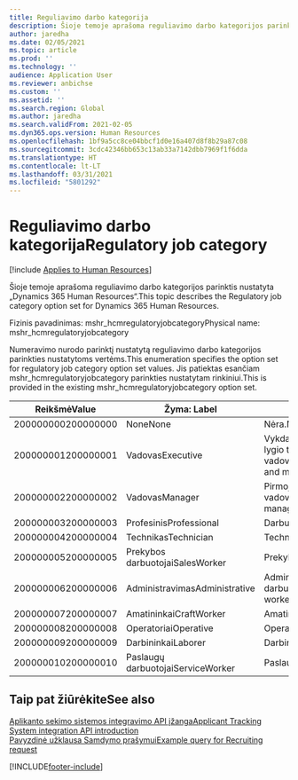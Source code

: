 ```yaml
---
title: Reguliavimo darbo kategorija
description: Šioje temoje aprašoma reguliavimo darbo kategorijos parinktis nustatyta „Dynamics 365 Human Resources“.
author: jaredha
ms.date: 02/05/2021
ms.topic: article
ms.prod: ''
ms.technology: ''
audience: Application User
ms.reviewer: anbichse
ms.custom: ''
ms.assetid: ''
ms.search.region: Global
ms.author: jaredha
ms.search.validFrom: 2021-02-05
ms.dyn365.ops.version: Human Resources
ms.openlocfilehash: 1bf9a5cc8ce04bbcf1d0e16a407d8f8b29a87c08
ms.sourcegitcommit: 3cdc42346bb653c13ab33a7142dbb7969f1f6dda
ms.translationtype: HT
ms.contentlocale: lt-LT
ms.lasthandoff: 03/31/2021
ms.locfileid: "5801292"
---
```

# <a name="regulatory-job-category"></a><span data-ttu-id="057c1-103">Reguliavimo darbo kategorija</span><span class="sxs-lookup"><span data-stu-id="057c1-103">Regulatory job category</span></span>

[!include [Applies to Human Resources](../includes/applies-to-hr.md)]

<span data-ttu-id="057c1-104">Šioje temoje aprašoma reguliavimo darbo kategorijos parinktis nustatyta „Dynamics 365 Human Resources“.</span><span class="sxs-lookup"><span data-stu-id="057c1-104">This topic describes the Regulatory job category option set for Dynamics 365 Human Resources.</span></span>

<span data-ttu-id="057c1-105">Fizinis pavadinimas: mshr_hcmregulatoryjobcategory</span><span class="sxs-lookup"><span data-stu-id="057c1-105">Physical name: mshr_hcmregulatoryjobcategory</span></span>

<span data-ttu-id="057c1-106">Numeravimo nurodo parinktį nustatytą reguliavimo darbo kategorijos parinkties nustatytoms vertėms.</span><span class="sxs-lookup"><span data-stu-id="057c1-106">This enumeration specifies the option set for regulatory job category option set values.</span></span> <span data-ttu-id="057c1-107">Jis patiektas esančiam mshr_hcmregulatoryjobcategory parinkties nustatytam rinkiniui.</span><span class="sxs-lookup"><span data-stu-id="057c1-107">This is provided in the existing mshr_hcmregulatoryjobcategory option set.</span></span>

| <span data-ttu-id="057c1-108">Reikšmė</span><span class="sxs-lookup"><span data-stu-id="057c1-108">Value</span></span> | <span data-ttu-id="057c1-109">Žyma: </span><span class="sxs-lookup"><span data-stu-id="057c1-109">Label</span></span> | <span data-ttu-id="057c1-110">aprašymas</span><span class="sxs-lookup"><span data-stu-id="057c1-110">Description</span></span> |
| --- | --- | --- |
| <span data-ttu-id="057c1-111">200000000</span><span class="sxs-lookup"><span data-stu-id="057c1-111">200000000</span></span> | <span data-ttu-id="057c1-112">None</span><span class="sxs-lookup"><span data-stu-id="057c1-112">None</span></span> | <span data-ttu-id="057c1-113">Nėra.</span><span class="sxs-lookup"><span data-stu-id="057c1-113">None.</span></span> |
| <span data-ttu-id="057c1-114">200000001</span><span class="sxs-lookup"><span data-stu-id="057c1-114">200000001</span></span> | <span data-ttu-id="057c1-115">Vadovas</span><span class="sxs-lookup"><span data-stu-id="057c1-115">Executive</span></span> | <span data-ttu-id="057c1-116">Vykdančiojo vyriausiojo darbuotojo lygio tarnautojai ir vadovai.</span><span class="sxs-lookup"><span data-stu-id="057c1-116">Executive/Senior level officials and managers.</span></span> |
| <span data-ttu-id="057c1-117">200000002</span><span class="sxs-lookup"><span data-stu-id="057c1-117">200000002</span></span> | <span data-ttu-id="057c1-118">Vadovas</span><span class="sxs-lookup"><span data-stu-id="057c1-118">Manager</span></span> | <span data-ttu-id="057c1-119">Pirmojo ar vidurinio lygio tarnautojai ir vadovai.</span><span class="sxs-lookup"><span data-stu-id="057c1-119">First/Mid level officials and managers.</span></span> |
| <span data-ttu-id="057c1-120">200000003</span><span class="sxs-lookup"><span data-stu-id="057c1-120">200000003</span></span> | <span data-ttu-id="057c1-121">Profesinis</span><span class="sxs-lookup"><span data-stu-id="057c1-121">Professional</span></span> | <span data-ttu-id="057c1-122">Darbuotojai.</span><span class="sxs-lookup"><span data-stu-id="057c1-122">Professionals.</span></span> |
| <span data-ttu-id="057c1-123">200000004</span><span class="sxs-lookup"><span data-stu-id="057c1-123">200000004</span></span> | <span data-ttu-id="057c1-124">Technikas</span><span class="sxs-lookup"><span data-stu-id="057c1-124">Technician</span></span> | <span data-ttu-id="057c1-125">Technikai.</span><span class="sxs-lookup"><span data-stu-id="057c1-125">Technicians.</span></span> |
| <span data-ttu-id="057c1-126">200000005</span><span class="sxs-lookup"><span data-stu-id="057c1-126">200000005</span></span> | <span data-ttu-id="057c1-127">Prekybos darbuotojai</span><span class="sxs-lookup"><span data-stu-id="057c1-127">SalesWorker</span></span> | <span data-ttu-id="057c1-128">Prekybos darbuotojai.</span><span class="sxs-lookup"><span data-stu-id="057c1-128">Sales workers.</span></span> |
| <span data-ttu-id="057c1-129">200000006</span><span class="sxs-lookup"><span data-stu-id="057c1-129">200000006</span></span> | <span data-ttu-id="057c1-130">Administravimas</span><span class="sxs-lookup"><span data-stu-id="057c1-130">Administrative</span></span> | <span data-ttu-id="057c1-131">Administracinės pagalbos darbuotojai.</span><span class="sxs-lookup"><span data-stu-id="057c1-131">Administrative support workers.</span></span> |
| <span data-ttu-id="057c1-132">200000007</span><span class="sxs-lookup"><span data-stu-id="057c1-132">200000007</span></span> | <span data-ttu-id="057c1-133">Amatininkai</span><span class="sxs-lookup"><span data-stu-id="057c1-133">CraftWorker</span></span> | <span data-ttu-id="057c1-134">Amatininkai.</span><span class="sxs-lookup"><span data-stu-id="057c1-134">Craft workers.</span></span> |
| <span data-ttu-id="057c1-135">200000008</span><span class="sxs-lookup"><span data-stu-id="057c1-135">200000008</span></span> | <span data-ttu-id="057c1-136">Operatoriai</span><span class="sxs-lookup"><span data-stu-id="057c1-136">Operative</span></span> | <span data-ttu-id="057c1-137">Operatoriai.</span><span class="sxs-lookup"><span data-stu-id="057c1-137">Operatives.</span></span> |
| <span data-ttu-id="057c1-138">200000009</span><span class="sxs-lookup"><span data-stu-id="057c1-138">200000009</span></span> | <span data-ttu-id="057c1-139">Darbininkai</span><span class="sxs-lookup"><span data-stu-id="057c1-139">Laborer</span></span> | <span data-ttu-id="057c1-140">Darbininkai/Padėjėjai.</span><span class="sxs-lookup"><span data-stu-id="057c1-140">Laborers/Helpers.</span></span> |
| <span data-ttu-id="057c1-141">200000010</span><span class="sxs-lookup"><span data-stu-id="057c1-141">200000010</span></span> | <span data-ttu-id="057c1-142">Paslaugų darbuotojai</span><span class="sxs-lookup"><span data-stu-id="057c1-142">ServiceWorker</span></span> | <span data-ttu-id="057c1-143">Paslaugų darbuotojai.</span><span class="sxs-lookup"><span data-stu-id="057c1-143">Service workers.</span></span> |

## <a name="see-also"></a><span data-ttu-id="057c1-144">Taip pat žiūrėkite</span><span class="sxs-lookup"><span data-stu-id="057c1-144">See also</span></span>

[<span data-ttu-id="057c1-145">Aplikanto sekimo sistemos integravimo API įžanga</span><span class="sxs-lookup"><span data-stu-id="057c1-145">Applicant Tracking System integration API introduction</span></span>](hr-admin-integration-ats-api-introduction.md)<br>
[<span data-ttu-id="057c1-146">Pavyzdinė užklausa Samdymo prašymui</span><span class="sxs-lookup"><span data-stu-id="057c1-146">Example query for Recruiting request</span></span>](hr-admin-integration-ats-api-recruiting-request-example-query.md)


[!INCLUDE[footer-include](../includes/footer-banner.md)]